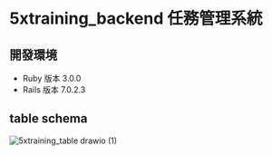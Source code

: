 # 5xtraining_backend 任務管理系統
## 開發環境
* Ruby 版本 3.0.0
* Rails 版本 7.0.2.3
## table schema
![5xtraining_table drawio (1)](https://user-images.githubusercontent.com/58721888/158300655-3190d7af-9605-4b62-bdf4-8c34b5944812.png)

